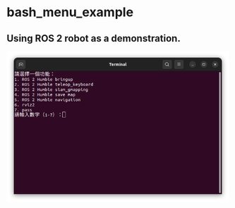 # bash_menu_example
## Using ROS 2 robot as a demonstration.
![image](https://github.com/YisrealHung/bash_menu_example/blob/main/Screenshot%20from%202024-04-20%2017-14-27.png)
